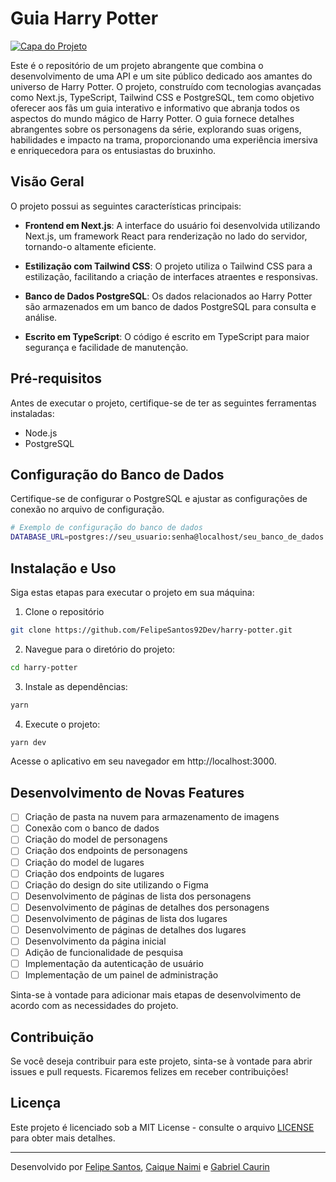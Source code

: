 # Guia Harry Potter

[![Capa do Projeto](https://i.imgur.com/QYJ9QUM.jpg)](https://github.com/FelipeSantos92Dev/harry-potter)

Este é o repositório de um projeto abrangente que combina o desenvolvimento de uma API e um site público dedicado aos amantes do universo de Harry Potter. O projeto, construído com tecnologias avançadas como Next.js, TypeScript, Tailwind CSS e PostgreSQL, tem como objetivo oferecer aos fãs um guia interativo e informativo que abranja todos os aspectos do mundo mágico de Harry Potter. O guia fornece detalhes abrangentes sobre os personagens da série, explorando suas origens, habilidades e impacto na trama, proporcionando uma experiência imersiva e enriquecedora para os entusiastas do bruxinho.

## Visão Geral

O projeto possui as seguintes características principais:

- **Frontend em Next.js**: A interface do usuário foi desenvolvida utilizando Next.js, um framework React para renderização no lado do servidor, tornando-o altamente eficiente.

- **Estilização com Tailwind CSS**: O projeto utiliza o Tailwind CSS para a estilização, facilitando a criação de interfaces atraentes e responsivas.

- **Banco de Dados PostgreSQL**: Os dados relacionados ao Harry Potter são armazenados em um banco de dados PostgreSQL para consulta e análise.

- **Escrito em TypeScript**: O código é escrito em TypeScript para maior segurança e facilidade de manutenção.

## Pré-requisitos

Antes de executar o projeto, certifique-se de ter as seguintes ferramentas instaladas:

- Node.js
- PostgreSQL

## Configuração do Banco de Dados

Certifique-se de configurar o PostgreSQL e ajustar as configurações de conexão no arquivo de configuração.

```sh
# Exemplo de configuração do banco de dados
DATABASE_URL=postgres://seu_usuario:senha@localhost/seu_banco_de_dados
```

## Instalação e Uso

Siga estas etapas para executar o projeto em sua máquina:

1. Clone o repositório

```sh
git clone https://github.com/FelipeSantos92Dev/harry-potter.git
```

2. Navegue para o diretório do projeto:

```sh
cd harry-potter
```

3. Instale as dependências:

```sh
yarn
```

4. Execute o projeto:

```sh
yarn dev
```

Acesse o aplicativo em seu navegador em http://localhost:3000.

## Desenvolvimento de Novas Features

- [ ] Criação de pasta na nuvem para armazenamento de imagens
- [ ] Conexão com o banco de dados
- [ ] Criação do model de personagens
- [ ] Criação dos endpoints de personagens
- [ ] Criação do model de lugares
- [ ] Criação dos endpoints de lugares
- [ ] Criação do design do site utilizando o Figma
- [ ] Desenvolvimento de páginas de lista dos personagens
- [ ] Desenvolvimento de páginas de detalhes dos personagens
- [ ] Desenvolvimento de páginas de lista dos lugares
- [ ] Desenvolvimento de páginas de detalhes dos lugares
- [ ] Desenvolvimento da página inicial
- [ ] Adição de funcionalidade de pesquisa
- [ ] Implementação da autenticação de usuário
- [ ] Implementação de um painel de administração

Sinta-se à vontade para adicionar mais etapas de desenvolvimento de acordo com as necessidades do projeto.

## Contribuição

Se você deseja contribuir para este projeto, sinta-se à vontade para abrir issues e pull requests. Ficaremos felizes em receber contribuições!

## Licença

Este projeto é licenciado sob a MIT License - consulte o arquivo [LICENSE](LICENSE) para obter mais detalhes.

---

Desenvolvido por [Felipe Santos](https://github.com/FelipeSantos92Dev), [Caique Naimi](https://github.com/caiquenaimi) e [Gabriel Caurin](https://github.com/caurinSENAI)
